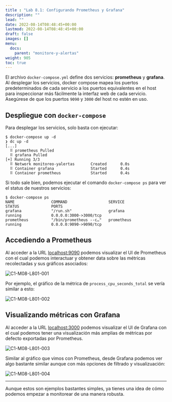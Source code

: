 ```yaml
---
title : "Lab 8.1: Configurando Prometheus y Grafana"
description: ""
lead: ""
date: 2022-08-14T08:48:45+00:00
lastmod: 2022-08-14T08:48:45+00:00
draft: false
images: []
menu:
  docs:
    parent: "monitore-y-alertas"
weight: 905
toc: true
---
```


El archivo `docker-compose.yml` define dos servicios: **prometheus** y **grafana**. Al desplegar los servicios, docker compose mapea los puertos predeterminados de cada servicio a los puertos equivalentes en el host para inspeccionar más fácilmente la interfaz web de cada servicio. Asegúrese de que los puertos `9090` y `3000` del host no estén en uso.

## Despliegue con `docker-compose`

Para desplegar los servicios, solo basta con ejecutar:

```shell
$ docker-compose up -d
❯ dc up -d
[...]
  ⠿ prometheus Pulled
  ⠿ grafana Pulled
[+] Running 3/3
  ⠿ Network monitoreo-yalertas       Created      0.0s
  ⠿ Container grafana                Started      0.4s
  ⠿ Container prometheus             Started      0.4s
```

Si todo sale bien, podemos ejecutar el comando `docker-compose ps` para ver el status de nuestros servicios:

```shell
$ docker-compose ps
NAME                COMMAND                  SERVICE             STATUS              PORTS
grafana             "/run.sh"                grafana             running             0.0.0.0:3000->3000/tcp
prometheus          "/bin/prometheus --c…"   prometheus          running             0.0.0.0:9090->9090/tcp
```

## Accediendo a Prometheus

Al acceder a la URL [localhost:9090](http://localhost:9090) podemos visualizar el UI de Prometheus con el cual podemos interactuar y obtener data sobre las métricas recolectadas y sus gráficos asociados:

![C1-M08-L801-001](images/C1-M08-L801-001.png)

Por ejemplo, el gráfico de la métrica de `process_cpu_seconds_total` se vería similar a esto:

![C1-M08-L801-002](images/C1-M08-L801-002.png)

## Visualizando métricas con Grafana

Al acceder a la URL [localhost:3000](https://localhost:3000) podemos visualizar el UI de Grafana con el cual podemos tener una visualización más amplias de métricas por defecto exportadas por Prometheus.

![C1-M08-L801-003](images/C1-M08-L801-003.png)

Similar al gráfico que vimos con Prometheus, desde Grafana podemos ver algo bastante similar aunque con más opciones de filtrado y visualizuación:

![C1-M08-L801-004](images/C1-M08-L801-004.png)

---

Aunque estos son ejemplos bastantes simples, ya tienes una idea de cómo podemos empezar a monitorear de una manera robusta.
